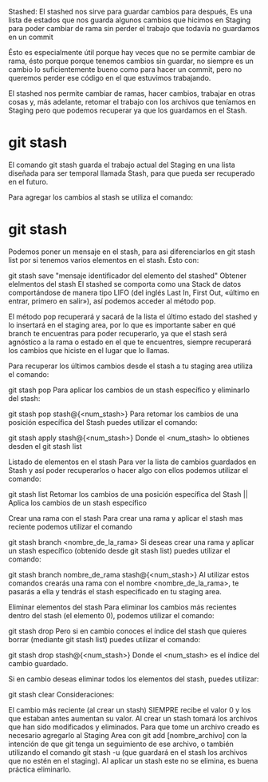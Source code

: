 Stashed:
El stashed nos sirve para guardar cambios para después, Es una lista de estados que nos guarda algunos cambios que hicimos en Staging para poder cambiar de rama sin perder el trabajo que todavía no guardamos en un commit

Ésto es especialmente útil porque hay veces que no se permite cambiar de rama, ésto porque porque tenemos cambios sin guardar, no siempre es un cambio lo suficientemente bueno como para hacer un commit, pero no queremos perder ese código en el que estuvimos trabajando.

El stashed nos permite cambiar de ramas, hacer cambios, trabajar en otras cosas y, más adelante, retomar el trabajo con los archivos que teníamos en Staging pero que podemos recuperar ya que los guardamos en el Stash.

# git stash
El comando git stash guarda el trabajo actual del Staging en una lista diseñada para ser temporal llamada Stash, para que pueda ser recuperado en el futuro.

Para agregar los cambios al stash se utiliza el comando:

# git stash
Podemos poner un mensaje en el stash, para asi diferenciarlos en git stash list por si tenemos varios elementos en el stash. Ésto con:

git stash save "mensaje identificador del elemento del stashed"
Obtener elelmentos del stash
El stashed se comporta como una Stack de datos comportándose de manera tipo LIFO (del inglés Last In, First Out, «último en entrar, primero en salir»), así podemos acceder al método pop.

El método pop recuperará y sacará de la lista el último estado del stashed y lo insertará en el staging area, por lo que es importante saber en qué branch te encuentras para poder recuperarlo, ya que el stash será agnóstico a la rama o estado en el que te encuentres, siempre recuperará los cambios que hiciste en el lugar que lo llamas.

Para recuperar los últimos cambios desde el stash a tu staging area utiliza el comando:

git stash pop
Para aplicar los cambios de un stash específico y eliminarlo del stash:

git stash pop stash@{<num_stash>}
Para retomar los cambios de una posición específica del Stash puedes utilizar el comando:

git stash apply stash@{<num_stash>}
Donde el <num_stash> lo obtienes desden el git stash list

Listado de elementos en el stash
Para ver la lista de cambios guardados en Stash y así poder recuperarlos o hacer algo con ellos podemos utilizar el comando:

git stash list
Retomar los cambios de una posición específica del Stash || Aplica los cambios de un stash específico

Crear una rama con el stash
Para crear una rama y aplicar el stash mas reciente podemos utilizar el comando

git stash branch <nombre_de_la_rama>
Si deseas crear una rama y aplicar un stash específico (obtenido desde git stash list) puedes utilizar el comando:

git stash branch nombre_de_rama stash@{<num_stash>}
Al utilizar estos comandos crearás una rama con el nombre <nombre_de_la_rama>, te pasarás a ella y tendrás el stash especificado en tu staging area.

Eliminar elementos del stash
Para eliminar los cambios más recientes dentro del stash (el elemento 0), podemos utilizar el comando:

git stash drop
Pero si en cambio conoces el índice del stash que quieres borrar (mediante git stash list) puedes utilizar el comando:

git stash drop stash@{<num_stash>}
Donde el <num_stash> es el índice del cambio guardado.

Si en cambio deseas eliminar todos los elementos del stash, puedes utilizar:

git stash clear
Consideraciones:

El cambio más reciente (al crear un stash) SIEMPRE recibe el valor 0 y los que estaban antes aumentan su valor.
Al crear un stash tomará los archivos que han sido modificados y eliminados. Para que tome un archivo creado es necesario agregarlo al Staging Area con git add [nombre_archivo] con la intención de que git tenga un seguimiento de ese archivo, o también utilizando el comando git stash -u (que guardará en el stash los archivos que no estén en el staging).
Al aplicar un stash este no se elimina, es buena práctica eliminarlo.